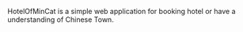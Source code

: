 HotelOfMinCat is a simple web application for booking hotel or have a understanding of Chinese Town.  
